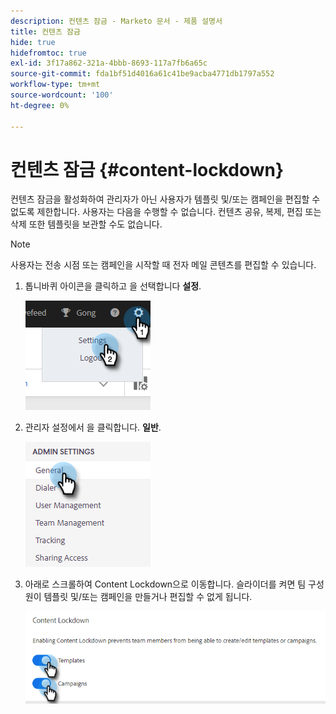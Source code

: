 ```yaml
---
description: 컨텐츠 잠금 - Marketo 문서 - 제품 설명서
title: 컨텐츠 잠금
hide: true
hidefromtoc: true
exl-id: 3f17a862-321a-4bbb-8693-117a7fb6a65c
source-git-commit: fda1bf51d4016a61c41be9acba4771db1797a552
workflow-type: tm+mt
source-wordcount: '100'
ht-degree: 0%

---
```


# 컨텐츠 잠금 {#content-lockdown}

컨텐츠 잠금을 활성화하여 관리자가 아닌 사용자가 템플릿 및/또는 캠페인을 편집할 수 없도록 제한합니다. 사용자는 다음을 수행할 수 없습니다. 컨텐츠 공유, 복제, 편집 또는 삭제 또한 템플릿을 보관할 수도 없습니다.

>[!NOTE]
>
>사용자는 전송 시점 또는 캠페인을 시작할 때 전자 메일 콘텐츠를 편집할 수 있습니다.

1. 톱니바퀴 아이콘을 클릭하고 을 선택합니다 **설정**.

   ![](assets/content-lockdown-1.png)

1. 관리자 설정에서 을 클릭합니다. **일반**.

   ![](assets/content-lockdown-2.png)

1. 아래로 스크롤하여 Content Lockdown으로 이동합니다. 슬라이더를 켜면 팀 구성원이 템플릿 및/또는 캠페인을 만들거나 편집할 수 없게 됩니다.

   ![](assets/content-lockdown-3.png)
